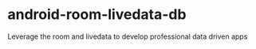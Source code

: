 # android-room-livedata-db
Leverage the room and livedata to develop professional data driven apps 
